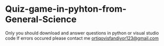 # Quiz-game-in-pyhton-from-General-Science
Only you should download and answer questions in python or visual studio code
If errors occured please contact me ortiqovisfandiyor123@gmail.com
